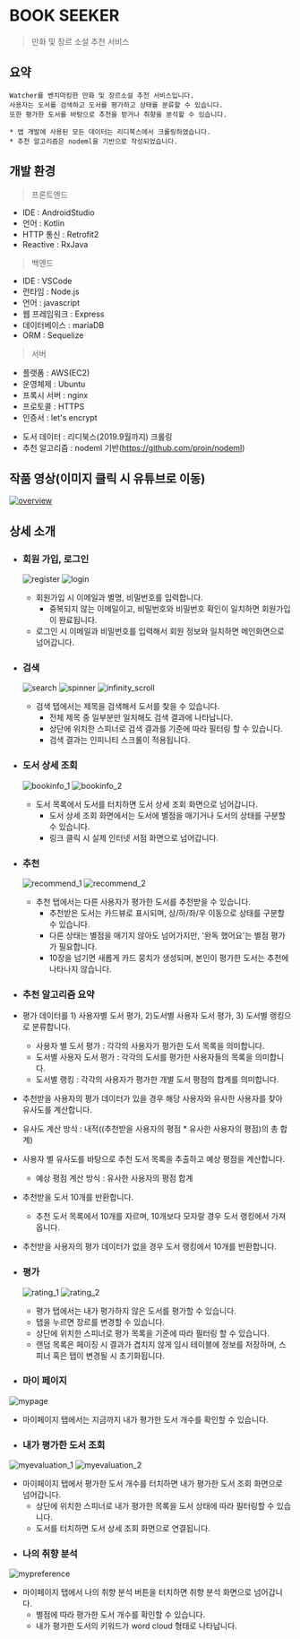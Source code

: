 BOOK SEEKER
=============
> 만화 및 장르 소설 추천 서비스

요약
------------
```
Watcher를 벤치마킹한 만화 및 장르소설 추천 서비스입니다.
사용자는 도서를 검색하고 도서를 평가하고 상태를 분류할 수 있습니다.
또한 평가한 도서를 바탕으로 추천을 받거나 취향을 분석할 수 있습니다.

* 앱 개발에 사용된 모든 데이터는 리디북스에서 크롤링하였습니다.
* 추천 알고리즘은 nodeml을 기반으로 작성되었습니다.
```

개발 환경
------------
> 프론트엔드
- IDE : AndroidStudio
- 언어 : Kotlin
- HTTP 통신 : Retrofit2
- Reactive : RxJava

> 백엔드
- IDE : VSCode
- 런타임 : Node.js
- 언어 : javascript
- 웹 프레임워크 : Express
- 데이터베이스 : mariaDB
- ORM : Sequelize

> 서버
- 플랫폼 : AWS(EC2)
- 운영체제 : Ubuntu
- 프록시 서버 : nginx
- 프로토콜 : HTTPS
- 인증서 : let's encrypt

* 도서 데이터 : 리디북스(2019.9월까지) 크롤링
* 추천 알고리즘 : nodeml 기반(https://github.com/proin/nodeml)

작품 영상(이미지 클릭 시 유튜브로 이동)
-----------
 [![overview](https://user-images.githubusercontent.com/52573800/78160420-e0890980-747e-11ea-801a-fa2118dc318f.png)](https://youtu.be/1qO37pXMd8g)

상세 소개
-----------
* ### 회원 가입, 로그인
  ![register](https://user-images.githubusercontent.com/52573800/78158302-019c2b00-747c-11ea-9391-d482688e10cd.gif)
  ![login](https://user-images.githubusercontent.com/52573800/78158252-f517d280-747b-11ea-8852-bca3ec418537.gif)  
  - 회원가입 시 이메일과 별명, 비밀번호를 입력합니다.
    + 중복되지 않는 이메일이고, 비밀번호와 비밀번호 확인이 일치하면 회원가입이 완료됩니다.
  - 로그인 시 이메일과 비밀번호를 입력해서 회원 정보와 일치하면 메인화면으로 넘어갑니다.

* ### 검색 
  ![search](https://user-images.githubusercontent.com/52573800/78158303-0234c180-747c-11ea-8e4f-c0104156f704.gif)
  ![spinner](https://user-images.githubusercontent.com/52573800/78158305-02cd5800-747c-11ea-832a-a34b77ee2049.gif)
  ![infinity_scroll](https://user-images.githubusercontent.com/52573800/78158226-f21ce200-747b-11ea-8e86-176f26f64d47.gif)
  - 검색 탭에서는 제목을 검색해서 도서를 찾을 수 있습니다.
    + 전체 제목 중 일부분만 일치해도 검색 결과에 나타납니다.
    + 상단에 위치한 스피너로 검색 결과를 기준에 따라 필터링 할 수 있습니다.
    + 검색 결과는 인피니티 스크롤이 적용됩니다.

* ### 도서 상세 조회
  ![bookinfo_1](https://user-images.githubusercontent.com/52573800/78158148-d74a6d80-747b-11ea-8488-d9aa74ef4b4e.gif)
  ![bookinfo_2](https://user-images.githubusercontent.com/52573800/78158216-edf0c480-747b-11ea-8b20-ac849c6b0c43.gif)
  - 도서 목록에서 도서를 터치하면 도서 상세 조회 화면으로 넘어갑니다.
    + 도서 상세 조회 화면에서는 도서에 별점을 매기거나 도서의 상태를 구분할 수 있습니다.
    + 링크 클릭 시 실제 인터넷 서점 화면으로 넘어갑니다.

* ### 추천
  ![recommend_1](https://user-images.githubusercontent.com/52573800/78158282-fcd77700-747b-11ea-9d1e-0d360052213c.gif)
  ![recommend_2](https://user-images.githubusercontent.com/52573800/78158291-ffd26780-747b-11ea-8cec-b1e2013e78bf.gif)
  - 추천 탭에서는 다른 사용자가 평가한 도서를 추천받을 수 있습니다.
    + 추천받은 도서는 카드뷰로 표시되며, 상/하/좌/우 이동으로 상태를 구분할 수 있습니다.
    + 다른 상태는 별점을 매기지 않아도 넘어가지만, '완독 했어요'는 별점 평가가 필요합니다.
    + 10장을 넘기면 새롭게 카드 뭉치가 생성되며, 본인이 평가한 도서는 추천에 나타나지 않습니다.

* ### 추천 알고리즘 요약
 - 평가 데이터를 1) 사용자별 도서 평가, 2)도서별 사용자 도서 평가, 3) 도서별 랭킹으로 분류합니다.
   + 사용자 별 도서 평가 : 각각의 사용자가 평가한 도서 목록을 의미합니다.
   + 도서별 사용자 도서 평가 : 각각의 도서를 평가한 사용자들의 목록을 의미합니다.
   + 도서별 랭킹 : 각각의 사용자가 평가한 개별 도서 평점의 합계를 의미합니다.

  - 추천받을 사용자의 평가 데이터가 있을 경우 해당 사용자와 유사한 사용자를 찾아 유사도를 계산합니다.
   + 유사도 계산 방식 : 내적((추천받을 사용자의 평점 * 유사한 사용자의 평점)의 총 합계)

 - 사용자 별 유사도를 바탕으로 추천 도서 목록을 추출하고 예상 평점을 계산합니다.
   + 예상 평점 계산 방식 : 유사한 사용자의 평점 합계
   
 - 추천받을 도서 10개를 반환합니다.
   + 추천 도서 목록에서 10개를 자르며, 10개보다 모자랄 경우 도서 랭킹에서 가져옵니다.

- 추천받을 사용자의 평가 데이터가 없을 경우 도서 랭킹에서 10개를 반환합니다.

* ### 평가
  ![rating_1](https://user-images.githubusercontent.com/52573800/78158275-fb0db380-747b-11ea-91ec-01f758641163.gif)
  ![rating_2](https://user-images.githubusercontent.com/52573800/78158279-fc3ee080-747b-11ea-8b37-4ac127286b59.gif)
  - 평가 탭에서는 내가 평가하지 않은 도서를 평가할 수 있습니다.
   + 탭을 누르면 장르를 변경할 수 있습니다.
   + 상단에 위치한 스피너로 평가 목록을 기준에 따라 필터링 할 수 있습니다.
   + 랜덤 목록은 페이징 시 결과가 겹치지 않게 임시 테이블에 정보를 저장하며, 스피너 혹은 탭이 변경될 시 초기화됩니다.

* ### 마이 페이지
![mypage](https://user-images.githubusercontent.com/52573800/78158271-f9dc8680-747b-11ea-8646-add06a5854fa.png)
- 마이페이지 탭에서는 지금까지 내가 평가한 도서 개수를 확인할 수 있습니다.

* ### 내가 평가한 도서 조회
![myevaluation_1](https://user-images.githubusercontent.com/52573800/78158255-f5b06900-747b-11ea-8df5-42536268440d.gif)
![myevaluation_2](https://user-images.githubusercontent.com/52573800/78158266-f8ab5980-747b-11ea-8f11-632b89e2797e.gif)
- 마이페이지 탭에서 평가한 도서 개수를 터치하면 내가 평가한 도서 조회 화면으로 넘어갑니다.
  + 상단에 위치한 스피너로 내가 평가한 목록을 도서 상태에 따라 필터링할 수 있습니다.
  + 도서를 터치하면 도서 상세 조회 화면으로 연결됩니다.

* ### 나의 취향 분석
![mypreference](https://user-images.githubusercontent.com/52573800/78158273-fa751d00-747b-11ea-9b08-45db2044e1c8.gif)
- 마이페이지 탭에서 나의 취향 분석 버튼을 터치하면 취향 분석 화면으로 넘어갑니다.
  + 별점에 따라 평가한 도서 개수를 확인할 수 있습니다.
  + 내가 평가한 도서의 키워드가 word cloud 형태로 나타납니다.
